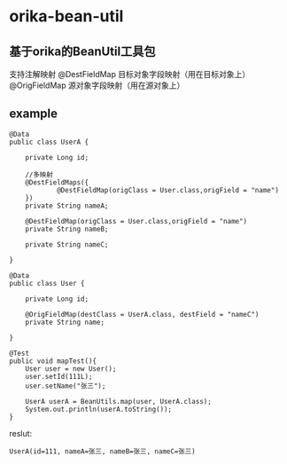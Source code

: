 # orika-bean-util
基于orika的BeanUtil工具包
---
支持注解映射
@DestFieldMap 目标对象字段映射（用在目标对象上）
@OrigFieldMap 源对象字段映射（用在源对象上）

## example
```
@Data
public class UserA {

    private Long id;

    //多映射
    @DestFieldMaps({
            @DestFieldMap(origClass = User.class,origField = "name")
    })
    private String nameA;

    @DestFieldMap(origClass = User.class,origField = "name")
    private String nameB;

	private String nameC;

}

@Data
public class User {

    private Long id;

    @OrigFieldMap(destClass = UserA.class, destField = "nameC")
    private String name;

}

@Test
public void mapTest(){
    User user = new User();
    user.setId(111L);
    user.setName("张三");

    UserA userA = BeanUtils.map(user, UserA.class);
    System.out.println(userA.toString());
}
```
reslut:
```
UserA(id=111, nameA=张三, nameB=张三, nameC=张三)
```
